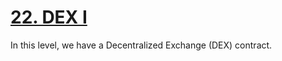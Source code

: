 # [22. DEX I](https://ethernaut.openzeppelin.com/level/0xC084FC117324D7C628dBC41F17CAcAaF4765f49e)

In this level, we have a Decentralized Exchange (DEX) contract.
